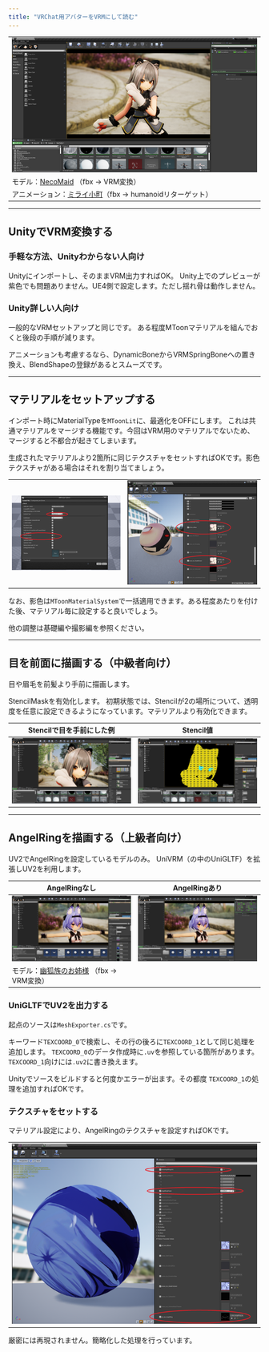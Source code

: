```yaml
---
title: "VRChat用アバターをVRMにして読む"
---
```


||
|-|
|[![](./assets/images/small/04a_top.png)](../assets/images/04a_top.png)|
|モデル：[NecoMaid](https://booth.pm/ja/items/1843586) （fbx -> VRM変換）|
|アニメーション：[ミライ小町](https://www.bandainamcostudios.com/works/miraikomachi/dlcguideline.html)（fbx -> humanoidリターゲット）|

----

## UnityでVRM変換する

### 手軽な方法、Unityわからない人向け
Unityにインポートし、そのままVRM出力すればOK。
Unity上でのプレビューが紫色でも問題ありません。UE4側で設定します。ただし揺れ骨は動作しません。

### Unity詳しい人向け

一般的なVRMセットアップと同じです。
ある程度MToonマテリアルを組んでおくと後段の手順が減ります。

アニメーションも考慮するなら、DynamicBoneからVRMSpringBoneへの置き換え、BlendShapeの登録があるとスムーズです。

----
## マテリアルをセットアップする

インポート時にMaterialTypeを`MToonLit`に、最適化をOFFにします。
これは共通マテリアルをマージする機能です。今回はVRM用のマテリアルでないため、マージすると不都合が起きてしまいます。

生成されたマテリアルより2箇所に同じテクスチャをセットすればOKです。影色テクスチャがある場合はそれを割り当てましょう。

|||
|-|-|
|[![](./assets/images/small/04a_merge.png)](../assets/images/04a_merge.png)|[![](./assets/images/small/04a_tex.png)](../assets/images/04a_tex.png)|


なお、影色は`MToonMaterialSystem`で一括適用できます。ある程度あたりを付けた後、マテリアル毎に設定すると良いでしょう。

他の調整は基礎編や撮影編を参照ください。

----
## 目を前面に描画する（中級者向け）

目や眉毛を前髪より手前に描画します。

StencilMaskを有効化します。
初期状態では、Stencilが2の場所について、透明度を任意に設定できるようになっています。マテリアルより有効化できます。

|Stencilで目を手前にした例|Stencil値|
|-|-|
|[![](./assets/images/small/04a_mask1.png)](../assets/images/04a_mask1.png)|[![](./assets/images/small/04a_mask2.png)](../assets/images/04a_mask2.png)|

----

## AngelRingを描画する（上級者向け）

UV2でAngelRingを設定しているモデルのみ。
UniVRM（の中のUniGLTF）を拡張しUV2を利用します。

|AngelRingなし|AngelRingあり|
|-|-|
|[![](./assets/images/small/04a_angel2.png)](../assets/images/04a_angel2.png)|[![](./assets/images/small/04a_angel3.png)](../assets/images/04a_angel3.png)|
|モデル：[幽狐族のお姉様](https://booth.pm/ja/items/1484117) （fbx -> VRM変換）|


### UniGLTFでUV2を出力する

起点のソースは`MeshExporter.cs`です。

キーワード`TEXCOORD_0`で検索し、その行の後ろに`TEXCOORD_1`として同じ処理を追加します。
`TEXCOORD_0`のデータ作成時に`.uv`を参照している箇所があります。`TEXCOORD_1`向けには`.uv2`に書き換えます。

Unityでソースをビルドすると何度かエラーが出ます。その都度 `TEXCOORD_1`の処理を追加すればOKです。

### テクスチャをセットする

マテリアル設定により、AngelRingのテクスチャを設定すればOKです。

||
|-|
|[![](./assets/images/small/04a_angel1.png)](../assets/images/04a_angel1.png)|

厳密には再現されません。簡略化した処理を行っています。
